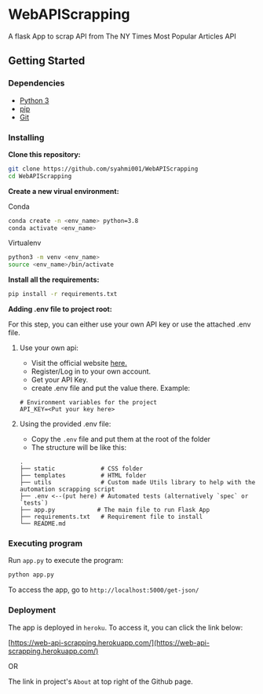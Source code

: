 # WebAPIScrapping
 A flask App to scrap API from The NY Times Most Popular Articles API

## Getting Started

### Dependencies

- [Python 3](https://www.python.org/downloads/)
- [pip](https://pypi.org/project/pip/)
- [Git](https://git-scm.com/)

### Installing

**Clone this repository:**

```bash
git clone https://github.com/syahmi001/WebAPIScrapping
cd WebAPIScrapping
```

**Create a new virual environment:**

Conda

```bash
conda create -n <env_name> python=3.8
conda activate <env_name>
```

Virtualenv

```bash
python3 -m venv <env_name>
source <env_name>/bin/activate
```

**Install all the requirements:**

```bash
pip install -r requirements.txt
```

**Adding .env file to project root:**

For this step, you can either use your own API key or use the attached .env file.

1. Use your own api:
    - Visit the official website [here.](https://developer.nytimes.com/)
    - Register/Log in to your own account.
    - Get your API Key.
    - create .env file and put the value there. Example:
   ```
   # Environment variables for the project
   API_KEY=<Put your key here>
   ```
    
2. Using the provided .env file:
    - Copy the `.env` file and put them at the root of the folder
    - The structure will be like this:
    
    ```
    .
    ├── static             # CSS folder
    ├── templates          # HTML folder
    ├── utils              # Custom made Utils library to help with the automation scrapping script
    ├── .env <--(put here) # Automated tests (alternatively `spec` or `tests`)
    ├── app.py            # The main file to run Flask App
    ├── requirements.txt   # Requirement file to install
    └── README.md
   ```

### Executing program

Run `app.py` to execute the program:

```bash
python app.py
```

To access the app, go to `http://localhost:5000/get-json/`

### Deployment
The app is deployed in `heroku`. To access it, you can click the link below:

[https://web-api-scrapping.herokuapp.com/](https://web-api-scrapping.herokuapp.com/)

   OR

The link in project's `About` at top right of the Github page.

